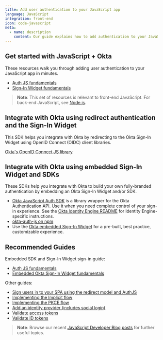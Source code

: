 ```yaml
---
title: Add user authentication to your JavaScript app
language: JavaScript
integration: front-end
icon: code-javascript
meta:
  - name: description
    content: Our guide explains how to add authentication to your JavaScript app and customize the sign-in experience.
---
```


## Get started with JavaScript + Okta

These resources walk you through adding user authentication to your JavaScript app in minutes.

<ul class='language-ctas'>
	<li>
		<a href='/docs/guides/auth-js' class='Button--blueDarkOutline' data-proofer-ignore>
			<span>Auth JS fundamentals</span>
		</a>
	</li>
	<li>
		<a href='/docs/guides/embedded-siw' class='Button--blueDarkOutline' data-proofer-ignore>
			<span>Sign-In Widget fundamentals</span>
		</a>
	</li>
</ul>

> **Note**: This set of resources is relevant to front-end JavaScript. For back-end JavaScript, see [Node.js](/code/nodejs/).

## Integrate with Okta using redirect authentication and the Sign-In Widget

This SDK helps you integrate with Okta by redirecting to the Okta Sign-In Widget using OpenID Connect (OIDC) client libraries.

[Okta's OpenID Connect JS library](https://github.com/okta/okta-oidc-js)

## Integrate with Okta using embedded Sign-In Widget and SDKs

These SDKs help you integrate with Okta to build your own fully-branded authentication by embedding an Okta Sign-In Widget and/or SDK.

* [Okta JavaScript Auth SDK](https://github.com/okta/okta-auth-js) is a library wrapper for the Okta Authentication API. Use it when you need complete control of your sign-in experience. See the [Okta Identity Engine README](https://github.com/okta/okta-auth-js/blob/master/docs/idx.md) for Identity Engine-specific instructions.
* [okta-auth-js on npm](https://www.npmjs.com/package/@okta/okta-auth-js)
* Use the [Okta embedded Sign-In Widget](https://github.com/okta/okta-signin-widget) for a pre-built, best practice, customizable experience.

## Recommended Guides

Embedded SDK and Sign-In Widget sign-in guide:

* [Auth JS fundamentals](/docs/guides/auth-js/main/)
* [Embedded Okta Sign-In Widget fundamentals](/docs/guides/embedded-siw/main/)

Other guides:

* [Sign users in to your SPA using the redirect model and AuthJS](/docs/guides/auth-js-redirect/)
* [Implementing the Implicit flow](/docs/guides/implement-grant-type/implicit/main/)
* [Implementing the PKCE flow](/docs/guides/implement-grant-type/authcodepkce/main/)
* [Add an identity provider (includes social login)](/docs/guides/identity-providers/)
* [Validate access tokens](/docs/guides/validate-access-tokens)
* [Validate ID tokens](/docs/guides/validate-id-tokens)

> **Note**: Browse our recent [JavaScript Developer Blog posts](https://developer.okta.com/blog/tags/javascript/) for further useful topics.
